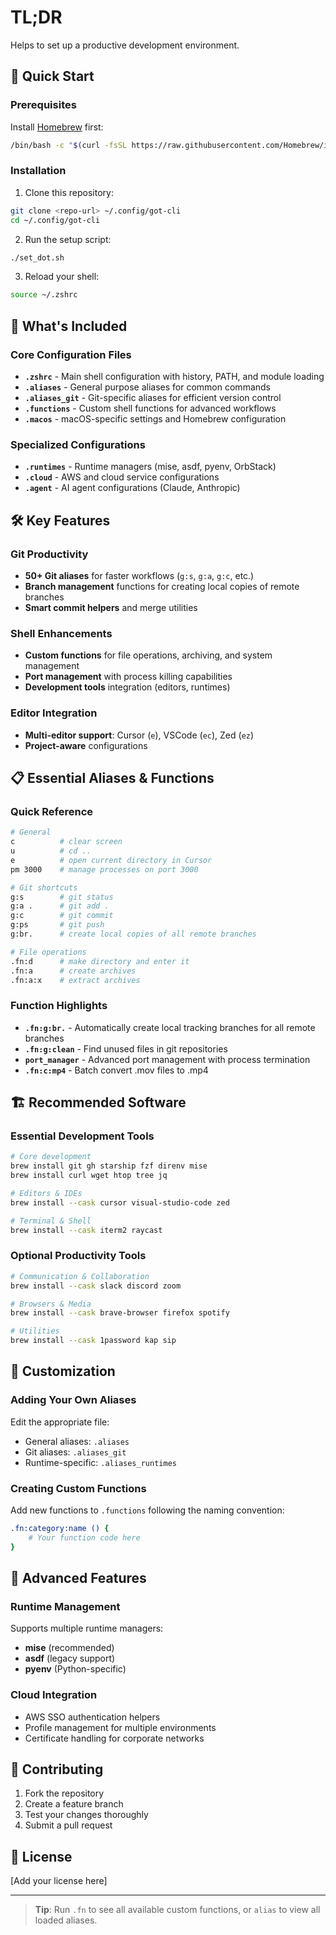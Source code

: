 # TL;DR

Helps to set up a productive development environment.

## 🚀 Quick Start

### Prerequisites

Install [Homebrew](http://brew.sh/) first:
```bash
/bin/bash -c "$(curl -fsSL https://raw.githubusercontent.com/Homebrew/install/HEAD/install.sh)"
```

### Installation

1. Clone this repository:
```bash
git clone <repo-url> ~/.config/got-cli
cd ~/.config/got-cli
```

2. Run the setup script:
```bash
./set_dot.sh
```

3. Reload your shell:
```bash
source ~/.zshrc
```

## 📁 What's Included

### Core Configuration Files
- **`.zshrc`** - Main shell configuration with history, PATH, and module loading
- **`.aliases`** - General purpose aliases for common commands
- **`.aliases_git`** - Git-specific aliases for efficient version control
- **`.functions`** - Custom shell functions for advanced workflows
- **`.macos`** - macOS-specific settings and Homebrew configuration

### Specialized Configurations
- **`.runtimes`** - Runtime managers (mise, asdf, pyenv, OrbStack)
- **`.cloud`** - AWS and cloud service configurations
- **`.agent`** - AI agent configurations (Claude, Anthropic)

## 🛠️ Key Features

### Git Productivity
- **50+ Git aliases** for faster workflows (`g:s`, `g:a`, `g:c`, etc.)
- **Branch management** functions for creating local copies of remote branches
- **Smart commit helpers** and merge utilities

### Shell Enhancements
- **Custom functions** for file operations, archiving, and system management
- **Port management** with process killing capabilities
- **Development tools** integration (editors, runtimes)

### Editor Integration
- **Multi-editor support**: Cursor (`e`), VSCode (`ec`), Zed (`ez`)
- **Project-aware** configurations

## 📋 Essential Aliases & Functions

### Quick Reference
```bash
# General
c          # clear screen
u          # cd ..
e          # open current directory in Cursor
pm 3000    # manage processes on port 3000

# Git shortcuts
g:s        # git status
g:a .      # git add .
g:c        # git commit
g:ps       # git push
g:br.      # create local copies of all remote branches

# File operations
.fn:d      # make directory and enter it
.fn:a      # create archives
.fn:a:x    # extract archives
```

### Function Highlights
- **`.fn:g:br.`** - Automatically create local tracking branches for all remote branches
- **`.fn:g:clean`** - Find unused files in git repositories
- **`port_manager`** - Advanced port management with process termination
- **`.fn:c:mp4`** - Batch convert .mov files to .mp4

## 🏗️ Recommended Software

### Essential Development Tools
```bash
# Core development
brew install git gh starship fzf direnv mise
brew install curl wget htop tree jq

# Editors & IDEs
brew install --cask cursor visual-studio-code zed

# Terminal & Shell
brew install --cask iterm2 raycast
```

### Optional Productivity Tools
```bash
# Communication & Collaboration
brew install --cask slack discord zoom

# Browsers & Media
brew install --cask brave-browser firefox spotify

# Utilities
brew install --cask 1password kap sip
```

## 🔧 Customization

### Adding Your Own Aliases
Edit the appropriate file:
- General aliases: `.aliases`
- Git aliases: `.aliases_git` 
- Runtime-specific: `.aliases_runtimes`

### Creating Custom Functions
Add new functions to `.functions` following the naming convention:
```bash
.fn:category:name () {
    # Your function code here
}
```

## 🚀 Advanced Features

### Runtime Management
Supports multiple runtime managers:
- **mise** (recommended)
- **asdf** (legacy support)
- **pyenv** (Python-specific)

### Cloud Integration
- AWS SSO authentication helpers
- Profile management for multiple environments
- Certificate handling for corporate networks

## 🤝 Contributing

1. Fork the repository
2. Create a feature branch
3. Test your changes thoroughly
4. Submit a pull request

## 📄 License

[Add your license here]

---

> **Tip**: Run `.fn` to see all available custom functions, or `alias` to view all loaded aliases.